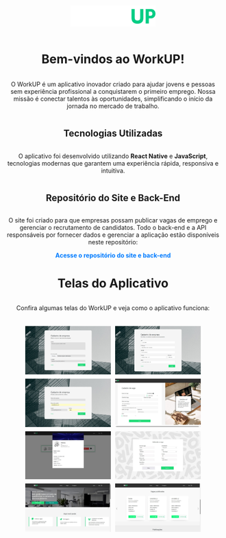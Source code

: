 <div style="display: flex; align-items: center; justify-content: center; flex-direction: column; text-align: center;">
    <img src="https://github.com/Vinidevkz/AppWorkUPTCC/blob/v1/assets/icons/WorkUP%20logo%20(2048%20x%20500%20px)%20(3).png" alt="WorkUP Logo" style="max-width: 200px; margin-bottom: 20px;">
    <h1>Bem-vindos ao WorkUP!</h1>

    
<p>O WorkUP é um aplicativo inovador criado para ajudar jovens e pessoas sem experiência profissional a conquistarem o primeiro emprego. Nossa missão é conectar talentos às oportunidades, simplificando o início da jornada no mercado de trabalho.</p>
<h2>Tecnologias Utilizadas</h2>
<p>O aplicativo foi desenvolvido utilizando <strong>React Native</strong> e <strong>JavaScript</strong>, tecnologias modernas que garantem uma experiência rápida, responsiva e intuitiva.</p>
<h2>Repositório do Site e Back-End</h2>
<p>O site foi criado para que empresas possam publicar vagas de emprego e gerenciar o recrutamento de candidatos. Todo o back-end e a API responsáveis por fornecer dados e gerenciar a aplicação estão disponíveis neste repositório:</p>
<a href="https://github.com/Vinidevkz/appWorkUP-Sites-e-BackEnd" target="_blank" style="color: #007bff; text-decoration: none; font-weight: bold;">Acesse o repositório do site e back-end</a>
<h1>Telas do Aplicativo</h1>
<p>Confira algumas telas do WorkUP e veja como o aplicativo funciona:</p>
<div style="display: flex; flex-wrap: wrap; gap: 10px; justify-content: center; margin-top: 20px;">
<img src="https://github.com/EduardoFelipeSilva/appWorkUP-Sites-e-BackEnd/blob/main/assets/screenshots/cadastro.jpg" alt="Tela inicial" style="width: 200px; height: auto;">
<img src="https://github.com/EduardoFelipeSilva/appWorkUP-Sites-e-BackEnd/blob/main/assets/screenshots/cadastro1.png" alt="Perfil" style="width: 200px; height: auto;">
<img src="https://github.com/EduardoFelipeSilva/appWorkUP-Sites-e-BackEnd/blob/main/assets/screenshots/cadastro2.jpg" alt="Menu de configurações" style="width: 200px; height: auto;">
<img src="https://github.com/EduardoFelipeSilva/appWorkUP-Sites-e-BackEnd/blob/main/assets/screenshots/cadastroVaga.jpg" alt="Detalhes da vaga" style="width: 200px; height: auto;">
<img src="https://github.com/EduardoFelipeSilva/appWorkUP-Sites-e-BackEnd/blob/main/assets/screenshots/candidatosVaga.jpg" alt="Chat com empresas" style="width: 200px; height: auto;">
<img src="https://github.com/EduardoFelipeSilva/appWorkUP-Sites-e-BackEnd/blob/main/assets/screenshots/editarVaga.jpg" alt="Chat com empresas" style="width: 200px; height: auto;">
<img src="https://github.com/EduardoFelipeSilva/appWorkUP-Sites-e-BackEnd/blob/main/assets/screenshots/home.jpg" alt="Chat com empresas" style="width: 200px; height: auto;">
<img src="https://github.com/EduardoFelipeSilva/appWorkUP-Sites-e-BackEnd/blob/main/assets/screenshots/homeVaga.jpg" alt="Chat com empresas" style="width: 200px; height: auto;">
</div>
</div>
